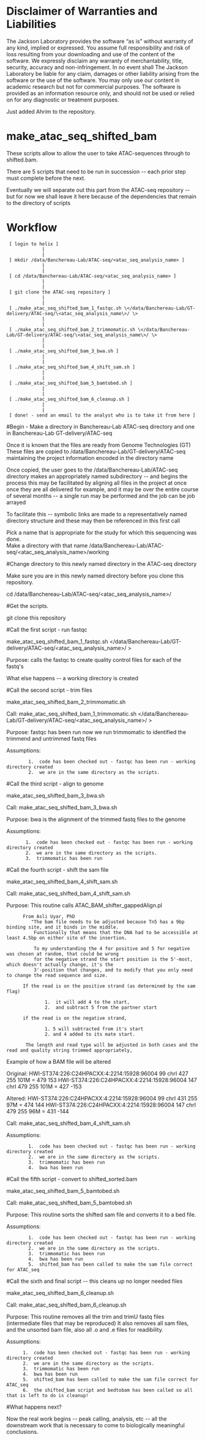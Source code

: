 # Disclaimer of Warranties and Liabilities

The Jackson Laboratory provides the software “as is” without warranty of any kind, implied or expressed. You assume full responsibility and risk of loss resulting from your downloading and use of the content of the     software.  We expressly disclaim any warranty of merchantability, title, security, accuracy and non-infringement.  In no event shall The Jackson Laboratory be liable for any claim, damages or other liability arising from the software or the use of the software. You may only use our content in academic research but not for commercial purposes.  The software is provided as an information resource only, and should not be used or relied on for any diagnostic or treatment purposes.

Just added Ahrim to the repository.

# make_atac_seq_shifted_bam

  These scripts allow to allow the user to take ATAC-sequences through to shifted.bam.

  There are 5 scripts that need to be run in succession -- each prior step must complete before the next.

  Eventually we will separate out this part from the ATAC-seq repository -- but for now we shall leave it here
  because of the dependencies that remain to the directory of scripts

# Workflow

     [ login to helix ]
                 |
                 |
     [ mkdir /data/Banchereau-Lab/ATAC-seq/<atac_seq_analysis_name> ]
                 |
                 |
     [ cd /data/Banchereau-Lab/ATAC-seq/<atac_seq_analysis_name> ]
                 |
                 |
     [ git clone the ATAC-seq repository ]
                 |
                 |
     [ ./make_atac_seq_shifted_bam_1_fastqc.sh \</data/Banchereau-Lab/GT-delivery/ATAC-seq/\<atac_seq_analysis_name\>/ \>
                 |
                 |
     [ ./make_atac_seq_shifted_bam_2_trimmomatic.sh \</data/Banchereau-Lab/GT-delivery/ATAC-seq/\<atac_seq_analysis_name\>/ \>
                 |
                 |
     [ ./make_atac_seq_shifted_bam_3_bwa.sh ]
                 |
                 |
     [ ./make_atac_seq_shifted_bam_4_shift_sam.sh ]
                 |
                 |
     [ ./make_atac_seq_shifted_bam_5_bamtobed.sh ]
                 |
                 |
     [ ./make_atac_seq_shifted_bam_6_cleanup.sh ]
                 |
                 |
     [ done! - send an email to the analyst who is to take it from here ]



#Begin - Make a directory in Banchereau-Lab ATAC-seq directory and one in Banchereau-Lab GT-delivery/ATAC-seq

  Once it is known that the files are ready from Genome Technologies (GT)
  These files are copied to /data/Banchereau-Lab/GT-delivery/ATAC-seq maintaining
  the project information encoded in the directory name
  
  Once copied, the user goes to the /data/Banchereau-Lab/ATAC-seq directory
  makes an appropriately named subdirectory -- and begins the process
  this may be facilitated by aligning all files in the project at once
  once they are all delivered for example, and it may be over the entire course
  of several months -- a single run may be performed and the job can be job arrayed
  
  To facilitate this -- symbolic links are made to a representatively named
  directory structure and these may then be referenced in this first call

  Pick a name that is appropriate for the study for which this sequencing was done.  
  Make a directory with that name  /data/Banchereau-Lab/ATAC-seq/<atac_seq_analysis_name>/working

#Change directory to this newly named directory in the ATAC-seq directory
 
  Make sure you are in this newly named directory before you clone this repository.

  cd /data/Banchereau-Lab/ATAC-seq/<atac_seq_analysis_name>/
   
#Get the scripts.

  git clone this repository

#Call the first script - run fastqc

  make_atac_seq_shifted_bam_1_fastqc.sh \</data/Banchereau-Lab/GT-delivery/ATAC-seq/\<atac_seq_analysis_name\>/ \>

  Purpose:  calls the fastqc to create quality control files for each of the fastq's

  What else happens -- a working directory is created
            
#Call the second script - trim files
  
  make_atac_seq_shifted_bam_2_trimmomatic.sh

  Call:     make_atac_seq_shifted_bam_1_trimmomatic.sh \</data/Banchereau-Lab/GT-delivery/ATAC-seq/\<atac_seq_analysis_name\>/ \>

  Purpose:  fastqc has been run now we run trimmomatic to identified the trimmend and untrimmed fastq files

  Assumptions:  

            1.  code has been checked out - fastqc has been run - working directory created
            2.  we are in the same directory as the scripts.


#Call the third script - align to genome

  make_atac_seq_shifted_bam_3_bwa.sh 

  Call:     make_atac_seq_shifted_bam_3_bwa.sh

  Purpose:  bwa is the alignment of the trimmed fastq files to the genome

  Assumptions:  

           1.  code has been checked out - fastqc has been run - working directory created
           2.  we are in the same directory as the scripts.
           3.  trimmomatic has been run

#Call the fourth script - shift the sam file

  make_atac_seq_shifted_bam_4_shift_sam.sh

  Call:  make_atac_seq_shifted_bam_4_shift_sam.sh

  Purpose: This routine calls ATAC_BAM_shifter_gappedAlign.pl
          
          From Asli Uyar, PhD
             "The bam file needs to be adjusted because Tn5 has a 9bp binding site, and it binds in the middle.  
              Functionally that means that the DNA had to be accessible at least 4.5bp on either site of the insertion.

              To my understanding the 4 for positive and 5 for negative was chosen at random, that could be wrong
              for the negative strand the start position is the 5'-most, which doesn't actually change, it's the 
              3'-position that changes, and to modify that you only need to change the read sequence and size.

          If the read is on the positive strand (as determined by the sam flag) 

                  1.  it will add 4 to the start, 
                  2.  and subtract 5 from the partner start

          if the read is on the negative strand, 

                  1. 5 will subtracted from it's start 
                  2. and 4 added to its mate start.

           The length and read type will be adjusted in both cases and the read and quality string trimmed appropriately,

  Example of how a BAM file will be altered

  Original:
  HWI-ST374:226:C24HPACXX:4:2214:15928:96004      99      chrI    427     255     101M    =       479     153 
  HWI-ST374:226:C24HPACXX:4:2214:15928:96004      147     chrI    479     255     101M    =       427     -153 

  Altered:
  HWI-ST374:226:C24HPACXX:4:2214:15928:96004      99      chrI    431     255     97M    =       474     144 
  HWI-ST374:226:C24HPACXX:4:2214:15928:96004      147     chrI    479     255     96M    =       431     -144 

  Call:     make_atac_seq_shifted_bam_4_shift_sam.sh

  Assumptions:  

            1.  code has been checked out - fastqc has been run - working directory created
            2.  we are in the same directory as the scripts.
            3.  trimmomatic has been run
            4.  bwa has been run


#Call the fifth script - convert to shifted_sorted.bam

  make_atac_seq_shifted_bam_5_bamtobed.sh

  Call:     make_atac_seq_shifted_bam_5_bamtobed.sh

  Purpose: This routine sorts the shifted sam file and converts it to a bed file.

  Assumptions:  

            1.  code has been checked out - fastqc has been run - working directory created
            2.  we are in the same directory as the scripts.
            3.  trimmomatic has been run
            4.  bwa has been run
            5.  shifted_bam has been called to make the sam file correct for ATAC_seq
           

#Call the sixth and final script -- this cleans up no longer needed files

  make_atac_seq_shifted_bam_6_cleanup.sh

  Call:  make_atac_seq_shifted_bam_6_cleanup.sh

  Purpose: This routine removes all the trim and trimU fastq files (intermediate files that may be reproduced)
           It also removes all sam files, and the unsorted bam file, also all .o and .e files for readibility.

  Assumptions:  

          1.  code has been checked out - fastqc has been run - working directory created
          2.  we are in the same directory as the scripts.
          3.  trimmomatic has been run
          4.  bwa has been run
          5.  shifted_bam has been called to make the sam file correct for ATAC_seq
          6.  the shifted_bam script and bedtobam has been called so all that is left to do is cleanup!

#What happens next?

  Now the real work begins -- peak calling, analysis, etc -- all the downstream work that is necessary
  to come to biologically meaningful conclusions.





